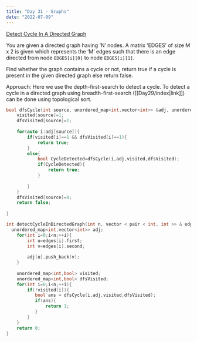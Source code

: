 ```yaml
---
title: "Day 31 - Graphs"
date: "2022-07-09"
---
```


[Detect Cycle In A Directed Graph](https://www.codingninjas.com/codestudio/problems/1062626?topList=striver-sde-sheet-problems&utm_source=striver&utm_medium=website)

You are given a directed graph having ‘N’ nodes. A matrix ‘EDGES’ of size M x 2 is given which represents the ‘M’ edges such that there is an edge directed from node `EDGES[i][0]` to node `EDGES[i][1]`.

Find whether the graph contains a cycle or not, return true if a cycle is present in the given directed graph else return false.

Approach: Here we use the depth-first-search to detect a cycle. To detect a cycle in a directed graph using breadth-first-search ([[Day29/index|link]]) can be done using topological sort.

```cpp
bool dfsCycle(int source, unordered_map<int,vector<int>> &adj, unordered_map<int,bool> &visited,unordered_map<int,bool> &dfsVisited){
    visited[source]=1;
    dfsVisited[source]=1;
    
    for(auto i:adj[source]){
        if(visited[i]==1 && dfsVisited[i]==1){
            return true;
        }
        else{
            bool CycleDetected=dfsCycle(i,adj,visited,dfsVisited);
            if(CycleDetected){
                return true;
            }
            
        }
    }
    dfsVisited[source]=0;
    return false;
    
}

int detectCycleInDirectedGraph(int n, vector < pair < int, int >> & edges) {
  unordered_map<int,vector<int>> adj;
    for(int i=0;i<n;++i){
        int u=edges[i].first;
        int v=edges[i].second;
        
        adj[u].push_back(v);
    }
    
    unordered_map<int,bool> visited;
    unordered_map<int,bool> dfsVisited;
    for(int i=0;i<n;++i){
        if(!visited[i]){
           bool ans = dfsCycle(i,adj,visited,dfsVisited);
           if(ans){
               return 1;
           }
        }
    }
    return 0;
}
```